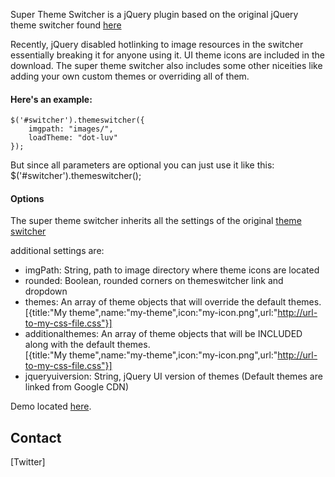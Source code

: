 Super Theme Switcher is a jQuery plugin based on the original jQuery theme switcher found [here](http://jqueryui.com/docs/Theming/ThemeSwitcher)

Recently, jQuery disabled hotlinking to image resources in the switcher essentially breaking it for anyone using it. UI theme icons are included in 
the download. The super theme switcher also includes some other niceities like adding your own custom themes or overriding all of them.

#### Here's an example:
    $('#switcher').themeswitcher({
        imgpath: "images/",
    	loadTheme: "dot-luv"
    });

But since all parameters are optional you can just use it like this:
    $('#switcher').themeswitcher();
    
#### Options
The super theme switcher inherits all the settings of the original [theme switcher](http://jqueryui.com/docs/Theming/ThemeSwitcher)

additional settings are:
 
 * imgPath: String, path to image directory where theme icons are located
 * rounded: Boolean, rounded corners on themeswitcher link and dropdown
 * themes: An array of theme objects that will override the default themes.  
 [{title:"My theme",name:"my-theme",icon:"my-icon.png",url:"http://url-to-my-css-file.css"}]
 * additionalthemes: An array of theme objects that will be INCLUDED along with the default themes.  
 [{title:"My theme",name:"my-theme",icon:"my-icon.png",url:"http://url-to-my-css-file.css"}]
 * jqueryuiversion: String, jQuery UI version of themes (Default themes are linked from Google CDN)

Demo located [here](http://dl.dropbox.com/u/188460/themeswitcher/sample.htm).

Contact
----
[Twitter] 